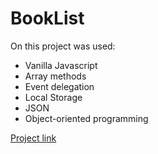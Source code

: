 # BookList

On this project was used:

- Vanilla Javascript
- Array methods
- Event delegation
- Local Storage
- JSON
- Object-oriented programming

[Project link](https://leandroluz97.github.io/booklist/)
